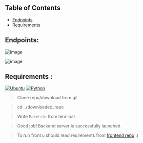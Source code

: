 ## Table of Contents

+ [Endpoints](#endpoints)
+ [Requirements](#installing)

## Endpoints<a name = "endpoints"></a>:

![image](https://user-images.githubusercontent.com/65871712/233931344-6ecde23c-a3ea-49dd-b673-b7198e894f51.png)


![image](https://user-images.githubusercontent.com/65871712/233931453-ae06c037-6aee-41e2-8892-d18377f4a4bf.png)


## Requirements <a name = "installing"></a>:
[![Ubuntu](https://img.shields.io/badge/ubuntu-orange?style=for-the-badge&logo=ubuntu&logoColor=white)](https://ubuntu.com/?!)
[![Python](https://img.shields.io/badge/python-black?style=for-the-badge&logo=python3&logoColor=white)](https://ubuntu.com/?!)
> Clone repo/download from git

> cd ../downloaded_repo

> Write ```Makefile``` from terminal

> Good job! Backend server is successfully launched.

> To run front u should read reqirements from [frontend repo](https://github.com/neketli/order-lifecycle/tree/master/frontend) :)
